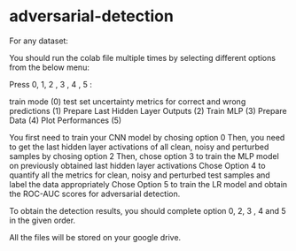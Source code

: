 # adversarial-detection

For any dataset:

You should run the colab file multiple times by selecting different options from the below menu:

Press 0, 1, 2 , 3 , 4 , 5 :

train mode (0)
test set uncertainty metrics for correct and wrong predictions (1)
Prepare Last Hidden Layer Outputs (2)
Train MLP (3)
Prepare Data (4)
Plot Performances (5)


You first need to train your CNN model by chosing option 0
Then, you need to get the last hidden layer activations of all clean, noisy and perturbed samples by chosing option 2
Then, chose option 3 to train the MLP model on previously obtained last hidden layer activations
Chose Option 4 to quantify all the metrics for clean, noisy and perturbed test samples and label the data appropriately
Chose Option 5 to train the LR model and obtain the ROC-AUC scores for adversarial detection.

To obtain the detection results, you should complete option 0, 2, 3 , 4 and 5 in the given order.

All the files will be stored on your google drive. 
